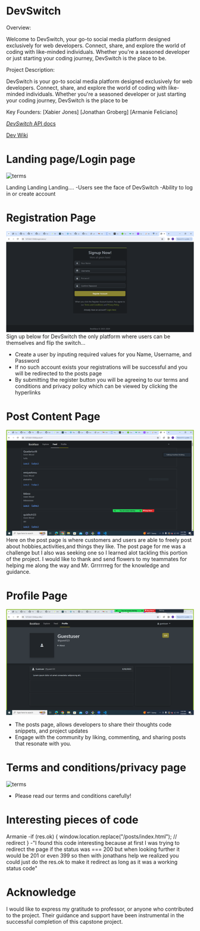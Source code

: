 
# DevSwitch
Overview:

Welcome to DevSwitch, your go-to social media platform designed exclusively for web developers. Connect, share, and explore the world of coding with like-minded individuals. Whether you're a seasoned developer or just starting your coding journey, DevSwitch is the place to be.

Project Description:

 DevSwitch is your go-to social media platform designed exclusively for web developers. Connect, share, and explore the world of coding with like-minded individuals. Whether you're a seasoned developer or just starting your coding journey, DevSwitch is the place to be

Key Founders:
[Xabier Jones]
[Jonathan Groberg]
[Armanie Feliciano]

 [*DevSwitch* API docs](http://microbloglite.us-east-2.elasticbeanstalk.com/docs/)

[Dev Wiki](https://github.com/JonCGroberg/microbloglite-capstone-starter/wiki/)



# Landing page/Login page
![terms](https://github.com/JonCGroberg/microbloglite-capstone-starter/assets/146864064/4b411068-4feb-43eb-8d1b-e894983bf2a3)

Landing Landing Landing....
-Users see the face of DevSwitch
-Ability to log in or create account


# Registration Page
![registrationScreenshot](/screen-captures/registration.PNG)
Sign up below for DevSwitch the only platform where users can be themselves and flip the switch...
- Create a user by inputing required values for you Name, Username, and Password
- If no such account exists your registrations will be successful and you will be redirected to the posts page
- By submitting the register button you will be agreeing to our terms and conditions and privacy policy which can be viewed by clicking the hyperlinks 

# Post Content Page
![postScreenshot](/screen-captures/post.PNG)
Here on the post page is where customers and users are able to freely post about hobbies,activities,and things they like. The post page for me was a challenge but I also was seeking one so I learned alot tackling this portion of the project. I would like to thank and send flowers to my teammates for helping me along the way and Mr. Grrrrrreg for the knowledge and guidance. 


# Profile Page 
![profileScreenshot](/screen-captures/Profile%20-%20Copy.PNG)
- The posts page, allows developers to share their thoughts code snippets, and project updates
- Engage with the community by liking, commenting, and sharing posts that resonate with you.

# Terms and conditions/privacy page
![terms](https://github.com/JonCGroberg/microbloglite-capstone-starter/assets/146864064/1371761b-ac14-4385-a924-a8fcf48d5e2e)

- Please read our terms and conditions carefully!


# Interesting pieces of code
Armanie 
-if (res.ok) {
            window.location.replace("/posts/index.html"); // redirect
            }
-"I found this code interesting because at first I was trying to redirect the page if the status was === 200 but when looking further it would be 201 or even 399 so then with jonathans help we realized you could just do the res.ok to make it redirect as long as it was a working status code"

# Acknowledge
I would like to express my gratitude to professor, or anyone who contributed to the project. Their guidance and support have been instrumental in the successful completion of this capstone project.
